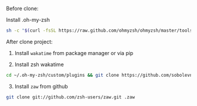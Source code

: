 Before clone:

Install .oh-my-zsh

```bash
sh -c "$(curl -fsSL https://raw.github.com/ohmyzsh/ohmyzsh/master/tools/install.sh)"
```

After clone project:

1. Install `wakatime` from package manager or via pip

2. Install zsh wakatime
```bash
cd ~/.oh-my-zsh/custom/plugins && git clone https://github.com/sobolevn/wakatime-zsh-plugin.git wakatime
```

3. Install `zaw` from github
```bash
git clone git://github.com/zsh-users/zaw.git .zaw
```
